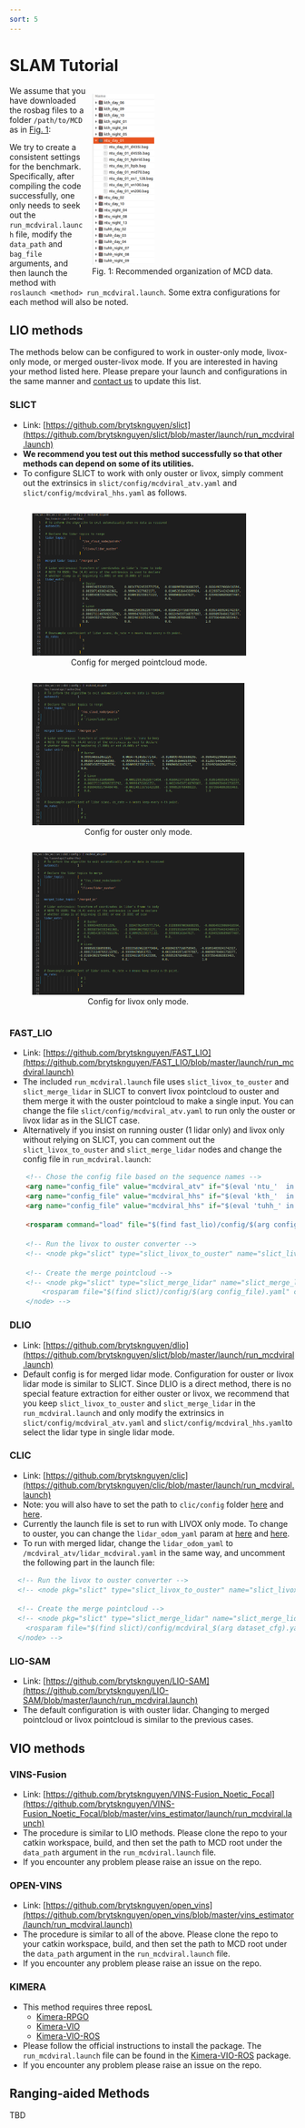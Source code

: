 ```yaml
---
sort: 5
---
```


# SLAM Tutorial

<figure style="float: right; margin-left: 10px;">
  <img src="images/data_path.png" alt="SLICT CONFIG" style="width: auto; height: 300px;">
  <figcaption id="data-organization">Fig. 1: Recommended organization of MCD data.</figcaption>
</figure>

We assume that you have downloaded the rosbag files to a folder `/path/to/MCD` as in [Fig. 1](#data-organization):

We try to create a consistent settings for the benchmark. Specifically, after compiling the code successfully, one only needs to seek out the `run_mcdviral.launch` file, modify the `data_path` and `bag_file` arguments, and then launch the method with `roslaunch <method> run_mcdviral.launch`. Some extra configurations for each method will also be noted.

## LIO methods

The methods below can be configured to work in ouster-only mode, livox-only mode, or merged ouster-livox mode.
If you are interested in having your method listed here. Please prepare your launch and configurations in the same manner and [contact us](mailto:mcdviral@gmail.com) to update this list.

### SLICT
  * Link: [https://github.com/brytsknguyen/slict](https://github.com/brytsknguyen/slict/blob/master/launch/run_mcdviral.launch)
  * **We recommend you test out this method successfully so that other methods can depend on some of its utilities.**
  * To configure SLICT to work with only ouster or livox, simply comment out the extrinsics in `slict/config/mcdviral_atv.yaml` and `slict/config/mcdviral_hhs.yaml` as follows.
  
  <div style="text-align:center;">
  <figure style="float: left; margin-right: 10px;">
      <img src="images/slict_merged.png" alt="Description of image 1" style="width: auto; height: 250px;">
      <figcaption>Config for merged pointcloud mode.</figcaption>
  </figure>
  <figure style="float: left; margin-right: 10px;">
      <img src="images/slict_ouster.png" alt="Description of image 2" style="width: auto; height: 250px;">
      <figcaption>Config for ouster only mode.</figcaption>
  </figure>
  <figure style="float: left; margin-right: 10px;">
      <img src="images/slict_livox.png" alt="Description of image 3" style="width: auto; height: 250px;">
      <figcaption>Config for livox only mode.</figcaption>
  </figure>
  </div>
  
  <div style="clear:both;"></div>

### FAST_LIO
  * Link: [https://github.com/brytsknguyen/FAST_LIO](https://github.com/brytsknguyen/FAST_LIO/blob/master/launch/run_mcdviral.launch)
  * The included `run_mcdviral.launch` file uses `slict_livox_to_ouster` and `slict_merge_lidar` in SLICT to convert livox pointcloud to ouster and them merge it with the ouster pointcloud to make a single input. You can change the file `slict/config/mcdviral_atv.yaml` to run only the ouster or livox lidar as in the SLICT case.
  * Alternatively if you insist on running ouster (1 lidar only) and livox only without relying on SLICT, you can comment out the `slict_livox_to_ouster` and `slict_merge_lidar` nodes and change the config file in `run_mcdviral.launch`:
  ```html
      <!-- Chose the config file based on the sequence names -->
      <arg name="config_file" value="mcdviral_atv" if="$(eval 'ntu_'  in bag_file)" />
      <arg name="config_file" value="mcdviral_hhs" if="$(eval 'kth_'  in bag_file)" />
      <arg name="config_file" value="mcdviral_hhs" if="$(eval 'tuhh_' in bag_file)" />

      <rosparam command="load" file="$(find fast_lio)/config/$(arg config_file)_ouster.yaml" /> <!-- CHANGE TO _livox -->

      <!-- Run the livox to ouster converter -->
      <!-- <node pkg="slict" type="slict_livox_to_ouster" name="slict_livox_to_ouster" respawn="false" output="log" required="true"></node>   -->
      
      <!-- Create the merge pointcloud -->
      <!-- <node pkg="slict" type="slict_merge_lidar" name="slict_merge_lidar" respawn="true" output="screen" required="false">
          <rosparam file="$(find slict)/config/$(arg config_file).yaml" command="load"/>
      </node> -->
  ```

### DLIO
  * Link: [https://github.com/brytsknguyen/dlio](https://github.com/brytsknguyen/slict/blob/master/launch/run_mcdviral.launch)
  * Default config is for merged lidar mode. Configuration for ouster or livox lidar mode is similar to SLICT. Since DLIO is a direct method, there is no special feature extraction for either ouster or livox, we recommend that you keep `slict_livox_to_ouster` and `slict_merge_lidar` in the `run_mcdviral.launch` and only modify the extrinsics in `slict/config/mcdviral_atv.yaml` and `slict/config/mcdviral_hhs.yaml`to select the lidar type in single lidar mode.

### CLIC
  * Link: [https://github.com/brytsknguyen/clic](https://github.com/brytsknguyen/clic/blob/master/launch/run_mcdviral.launch)
  * Note: you will also have to set the path to `clic/config` folder [here](https://github.com/brytsknguyen/clic/blob/master/config/ct_odometry_mcdviral_atv.yaml#L5) and [here](https://github.com/brytsknguyen/clic/blob/master/config/ct_odometry_mcdviral_hhs.yaml#L5).
  * Currently the launch file is set to run with LIVOX only mode. To change to ouster, you can change the `lidar_odom_yaml` param at [here](https://github.com/brytsknguyen/clic/blob/master/config/ct_odometry_mcdviral_atv.yaml#L13C3-L13C18) and [here](https://github.com/brytsknguyen/clic/blob/master/config/ct_odometry_mcdviral_hhs.yaml#L13C3-L13C18).
  * To run with merged lidar, change the `lidar_odom_yaml` to `/mcdviral_atv/lidar_mcdviral.yaml` in the same way, and uncomment the following part in the launch file:
  ```html
    <!-- Run the livox to ouster converter -->
    <!-- <node pkg="slict" type="slict_livox_to_ouster" name="slict_livox_to_ouster" respawn="false" output="log" required="true"></node>   -->

    <!-- Create the merge pointcloud -->
    <!-- <node pkg="slict" type="slict_merge_lidar" name="slict_merge_lidar" respawn="true" output="screen" required="false">
      <rosparam file="$(find slict)/config/mcdviral_$(arg dataset_cfg).yaml" command="load"/>
    </node> -->
  ```
### LIO-SAM
  * Link: [https://github.com/brytsknguyen/LIO-SAM](https://github.com/brytsknguyen/LIO-SAM/blob/master/launch/run_mcdviral.launch)
  * The default configuration is with ouster lidar. Changing to merged pointcloud or livox pointcloud is similar to the previous cases.

## VIO methods

### VINS-Fusion

  * Link: [https://github.com/brytsknguyen/VINS-Fusion_Noetic_Focal](https://github.com/brytsknguyen/VINS-Fusion_Noetic_Focal/blob/master/vins_estimator/launch/run_mcdviral.launch)
  * The procedure is similar to LIO methods. Please clone the repo to your catkin workspace, build, and then set the path to MCD root under the `data_path` argument in the `run_mcdviral.launch` file.
  * If you encounter any problem please raise an issue on the repo.

### OPEN-VINS

  * Link: [https://github.com/brytsknguyen/open_vins](https://github.com/brytsknguyen/open_vins/blob/master/vins_estimator/launch/run_mcdviral.launch)
  * The procedure is similar to all of the above. Please clone the repo to your catkin workspace, build, and then set the path to MCD root under the `data_path` argument in the `run_mcdviral.launch` file.
  * If you encounter any problem please raise an issue on the repo.

### KIMERA

  * This method requires three reposL
    * [Kimera-RPGO](https://github.com/brytsknguyen/Kimera-RPGO)
    * [Kimera-VIO](https://github.com/brytsknguyen/Kimera-VIO)
    * [Kimera-VIO-ROS](https://github.com/brytsknguyen/Kimera-VIO-ROS)
  * Please follow the official instructions to install the package. The `run_mcdviral.launch` file can be found in the [Kimera-VIO-ROS](https://github.com/brytsknguyen/Kimera-VIO-ROS/blob/master/launch/run_mcdviral.launch) package.
  * If you encounter any problem please raise an issue on the repo.


## Ranging-aided Methods
TBD
